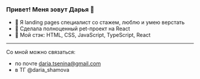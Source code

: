 ### Привет! Меня зовут Дарья 👋

- 🌟 Я landing pages специалист со стажем, люблю и умею верстать
- 🔭 Сделала полноценный pet-проект на React
- 🔧 Мой стэк: HTML, CSS, JavaScript, TypeScript, React

____________
Со мной можно связаться:
- по почте daria.tsenina@gmail.com 
- в ТГ @daria_shamova

<!--
**DariaShamova/DariaShamova** is a ✨ _special_ ✨ repository because its `README.md` (this file) appears on your GitHub profile.

Here are some ideas to get you started:

- 🔭 I’m currently working on ...
- 🌱 I’m currently learning ...
- 👯 I’m looking to collaborate on ...
- 🤔 I’m looking for help with ...
- 💬 Ask me about ...
- 📫 How to reach me: ...
- 😄 Pronouns: ...
- ⚡ Fun fact: ...
-->
